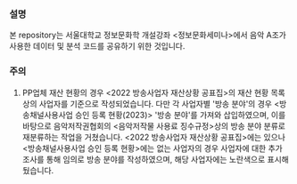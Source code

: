 ### 설명
본 repository는 서울대학교 정보문화학 개설강좌 <정보문화세미나>에서
음악 A조가 사용한 데이터 및 분석 코드를 공유하기 위한 것입니다.

### 주의
1. PP업체 재산 현황의 경우 <2022 방송사업자 재산상황 공표집>의 재산 현황 목록상의 사업자를 기준으로 작성되었습니다. 
다만 각 사업자별 '방송 분야'의 경우 <방송채널사용사업 승인 등록 현황(2023)> '방송 분야'를 가져와 삽입하였으며,
이를 바탕으로 음악저작권협회의 <음악저작물 사용료 징수규정>상의 방송 분야 분류로 재분류하는 작업을 거쳤습니다.
<2022 방송사업자 재산상황 공표집>에는 있으나 <방송채널사용사업 승인 등록 현황>에는 없는 사업자의 경우 
사업자에 대한 추가 조사를 통해 임의로 방송 분야를 작성하였으며, 해당 사업자에는 노란색으로 표시해뒀습니다.
